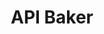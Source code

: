 ---
api_service: '?'
description: turn a Jupyter notebook into an API
record_last_updated: Mon, 14 Feb 2022 17:29:27 GMT
shortname: api_baker
title: API Baker
type: programming tool
uuid: f8fc988b-fc7c-41a7-abaa-4b7c7041e5b5
website_link: https://apibakery.com/
---